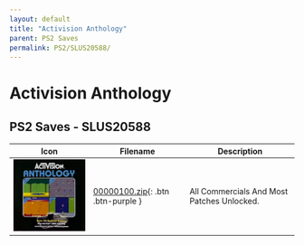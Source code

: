 ```yaml
---
layout: default
title: "Activision Anthology"
parent: PS2 Saves
permalink: PS2/SLUS20588/
---
```

# Activision Anthology

## PS2 Saves - SLUS20588

| Icon | Filename | Description |
|------|----------|-------------|
| ![Activision Anthology](icon0.png) | [00000100.zip](00000100.zip){: .btn .btn-purple } | All Commercials And Most Patches Unlocked. |

